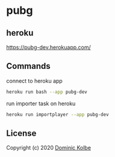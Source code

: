 # pubg

## heroku

https://pubg-dev.herokuapp.com/

## Commands

connect to heroku app

```bash
heroku run bash --app pubg-dev
```

run importer task on heroku

```bash
heroku run importplayer --app pubg-dev
```

## License

Copyright (c) 2020 [Dominic Kolbe](https://dominickolbe.dk)
